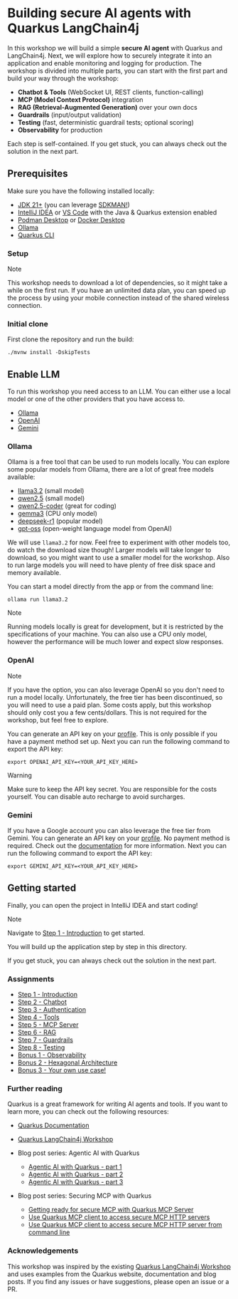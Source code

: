 # Building secure AI agents with Quarkus LangChain4j

In this workshop we will build a simple **secure AI agent** with Quarkus and LangChain4j.
Next, we will explore how to securely integrate it into an application and enable monitoring and logging for production.
The workshop is divided into multiple parts, you can start with the first part and build your way through the workshop:

- **Chatbot & Tools** (WebSocket UI, REST clients, function-calling)
- **MCP (Model Context Protocol)** integration
- **RAG (Retrieval-Augmented Generation)** over your own docs
- **Guardrails** (input/output validation)
- **Testing** (fast, deterministic guardrail tests; optional scoring)
- **Observability** for production

Each step is self-contained. If you get stuck, you can always check out the solution in the next part.

## Prerequisites

Make sure you have the following installed locally:

- [JDK 21+](https://adoptium.net/) (you can leverage [SDKMAN!](https://sdkman.io))
- [IntelliJ IDEA](https://www.jetbrains.com/idea/) or [VS Code](https://code.visualstudio.com/) with the Java &
  Quarkus extension enabled
- [Podman Desktop](https://podman-desktop.io) or [Docker Desktop](https://www.docker.com/products/docker-desktop/)
- [Ollama](https://ollama.com)
- [Quarkus CLI](https://quarkus.io/guides/cli-tooling)

### Setup

> [!NOTE]
> This workshop needs to download a lot of dependencies, so it might take a while on the first run. If you have an
> unlimited data plan, you can speed up the process by using your mobile connection instead of the shared wireless
> connection.

### Initial clone

First clone the repository and run the build:

```shell
./mvnw install -DskipTests
```

## Enable LLM

To run this workshop you need access to an LLM.
You can either use a local model or one of the other providers that you have access to.

- [Ollama](#ollama)
- [OpenAI](#openai)
- [Gemini](#gemini)

### Ollama

Ollama is a free tool that can be used to run models locally.
You can explore some popular models from Ollama, there are a lot of great free models available:

- [llama3.2](https://ollama.com/library/llama3.2) (small model)
- [qwen2.5](https://ollama.com/library/qwen2.5) (small model)
- [qwen2.5-coder](https://ollama.com/library/qwen2.5-coder) (great for coding)
- [gemma3](https://ollama.com/library/gemma3) (CPU only model)
- [deepseek-r1](https://ollama.com/library/deepseek-r1) (popular model)
- [gpt-oss](https://ollama.com/library/gpt-oss) (open-weight language model from OpenAI)

We will use `llama3.2` for now.
Feel free to experiment with other models too, do watch the download size though!
Larger models will take longer to download, so you might want to use a smaller model for the workshop.
Also to run large models you will need to have plenty of free disk space and memory available.

You can start a model directly from the app or from the command line:

```shell
ollama run llama3.2
```

> [!NOTE]
> Running models locally is great for development, but it is restricted by the specifications of your machine.
> You can also use a CPU only model, however the performance will be much lower and expect slow responses.

### OpenAI

> [!NOTE]
> If you have the option, you can also leverage OpenAI so you don't need to run a model locally.
> Unfortunately, the free tier has been discontinued, so you will need to use a paid plan.
> Some costs apply, but this workshop should only cost you a few cents/dollars.
> This is not required for the workshop, but feel free to explore.

You can generate an API key on your [profile](https://platform.openai.com/api-keys).
This is only possible if you have a payment method set up.
Next you can run the following command to export the API key:

```shell
export OPENAI_API_KEY=<YOUR_API_KEY_HERE>
``` 

> [!WARNING]
> Make sure to keep the API key secret.
> You are responsible for the costs yourself.
> You can disable auto recharge to avoid surcharges.

### Gemini

If you have a Google account you can also leverage the free tier from Gemini.
You can generate an API key on your [profile](https://aistudio.google.com/app/apikey).
No payment method is required.
Check out the [documentation](https://ai.google.dev/gemini-api/docs/api-key) for more information.
Next you can run the following command to export the API key:

```shell
export GEMINI_API_KEY=<YOUR_API_KEY_HERE>
```

## Getting started

Finally, you can open the project in IntelliJ IDEA and start coding!

> [!NOTE]
> Navigate to [Step 1 - Introduction](./step-01-introduction/README.md) to get started.
> 
> You will build up the application step by step in this directory.
> 
> If you get stuck, you can always check out the solution in the next part.

### Assignments

- [Step 1 - Introduction](./step-01-introduction/README.md)
- [Step 2 - Chatbot](./step-02-chatbot/README.md)
- [Step 3 - Authentication](./step-03-authentication/README.md)
- [Step 4 - Tools](./step-04-tools/README.md)
- [Step 5 - MCP Server](./step-05-mcp-server/README.md)
- [Step 6 - RAG](./step-06-guardrails/README.md)
- [Step 7 - Guardrails](./step-07-rag/README.md)
- [Step 8 - Testing](./step-08-testing/README.md)
- [Bonus 1 - Observability](step-bonus-01-observability/README.md)
- [Bonus 2 - Hexagonal Architecture](step-bonus-02-hexagonal-architecture/README.md)
- [Bonus 3 - Your own use case!](step-bonus-03-use-case/README.md)

### Further reading

Quarkus is a great framework for writing AI agents and tools.
If you want to learn more, you can check out the following resources:

- [Quarkus Documentation](https://quarkus.io/guides)
- [Quarkus LangChain4j Workshop](https://quarkus.io/quarkus-workshop-langchain4j/)

- Blog post series: Agentic AI with Quarkus
    - [Agentic AI with Quarkus - part 1](https://quarkus.io/blog/agentic-ai-with-quarkus/)
    - [Agentic AI with Quarkus - part 2](https://quarkus.io/blog/agentic-ai-with-quarkus-p2/)
    - [Agentic AI with Quarkus - part 3](https://quarkus.io/blog/agentic-ai-with-quarkus-p3/)

- Blog post series: Securing MCP with Quarkus
    - [Getting ready for secure MCP with Quarkus MCP Server](https://quarkus.io/blog/secure-mcp-sse-server/)
    - [Use Quarkus MCP client to access secure MCP HTTP servers](https://quarkus.io/blog/secure-mcp-client/)
    - [Use Quarkus MCP client to access secure MCP HTTP server from command line](https://quarkus.io/blog/secure-mcp-oidc-client/)

### Acknowledgements

This workshop was inspired by the
existing [Quarkus LangChain4j Workshop](https://quarkus.io/quarkus-workshop-langchain4j/) and uses examples from the
Quarkus website, documentation and blog posts. If you find any issues or have suggestions, please open an issue or a PR.
